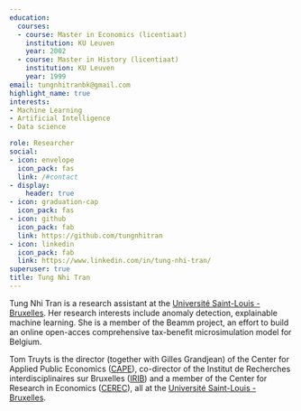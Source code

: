 ```yaml
---
education:
  courses:
  - course: Master in Economics (licentiaat)
    institution: KU Leuven
    year: 2002
  - course: Master in History (licentiaat)
    institution: KU Leuven
    year: 1999
email: tungnhitranbk@gmail.com
highlight_name: true
interests:
- Machine Learning  
- Artificial Intelligence
- Data science

role: Researcher
social:
- icon: envelope
  icon_pack: fas
  link: /#contact
- display:
    header: true
- icon: graduation-cap
  icon_pack: fas
- icon: github
  icon_pack: fab
  link: https://github.com/tungnhitran
- icon: linkedin
  icon_pack: fab
  link: https://www.linkedin.com/in/tung-nhi-tran/
superuser: true
title: Tung Nhi Tran
---
```


Tung Nhi Tran is a research assistant at the <a href="https://www.usaintlouis.be">Université Saint-Louis - Bruxelles</a>.  Her research interests include anomaly detection, explainable machine learning. 
She is a member of the Beamm project, an effort to build an online open-acces comprehensive tax-benefit microsimulation model for Belgium. 

Tom Truyts is the director (together with Gilles Grandjean) of the Center for Applied Public Economics (<a href="https://capeusaintlouis.com">CAPE</a>), co-director of the Institut de Recherches interdisciplinaires sur Bruxelles (<a href="https://irib.be">IRIB</a>) and a member of the Center for Research in Economics (<a href="https://cerec.be">CEREC</a>), all at the <a href="https://www.usaintlouis.be">Université Saint-Louis - Bruxelles</a>.


